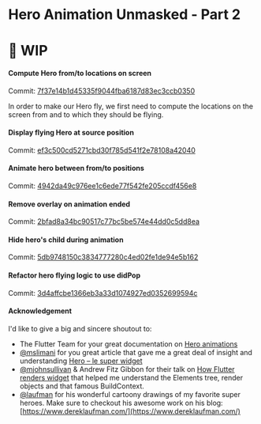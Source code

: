 # Hero Animation Unmasked - Part 2

# 🚧 WIP

#### Compute Hero from/to locations on screen

Commit: [7f37e14b1d45335f9044fba6187d83ec3ccb0350](https://github.com/guitoof/hero-animation-unmasked/commit/7f37e14b1d45335f9044fba6187d83ec3ccb0350)

In order to make our Hero fly, we first need to compute the locations on the screen from and to which they should be flying.

#### Display flying Hero at source position

Commit: [ef3c500cd5271cbd30f785d541f2e78108a42040](https://github.com/guitoof/hero-animation-unmasked/commit/ef3c500cd5271cbd30f785d541f2e78108a42040)

#### Animate hero between from/to positions

Commit: [4942da49c976ee1c6ede77f542fe205ccdf456e8](https://github.com/guitoof/hero-animation-unmasked/commit/4942da49c976ee1c6ede77f542fe205ccdf456e8)

#### Remove overlay on animation ended

Commit: [2bfad8a34bc90517c77bc5be574e44dd0c5dd8ea](https://github.com/guitoof/hero-animation-unmasked/commit/2bfad8a34bc90517c77bc5be574e44dd0c5dd8ea)

#### Hide hero's child during animation

Commit: [5db9748150c3834777280c4ed02fe1de94e5b162](https://github.com/guitoof/hero-animation-unmasked/commit/5db9748150c3834777280c4ed02fe1de94e5b162)

#### Refactor hero flying logic to use didPop

Commit: [3d4affcbe1366eb3a33d1074927ed0352699594c](https://github.com/guitoof/hero-animation-unmasked/commit/3d4affcbe1366eb3a33d1074927ed0352699594c)

#### Acknowledgement

I'd like to give a big and sincere shoutout to:

- The Flutter Team for your great documentation on [Hero animations](https://flutter.dev/docs/development/ui/animations/hero-animations)
- [@mslimani](https://twitter.com/mslimanii) for you great article that gave me a great deal of insight and understanding [Hero – le super widget](https://blog.ineat-group.com/2020/02/hero-le-super-widget-flutter-tips-of-the-month-2/)
- [@mjohnsullivan](https://twitter.com/mjohnsullivan) & Andrew Fitz Gibbon for their talk on [How Flutter renders widget](https://www.youtube.com/watch?v=996ZgFRENMs) that helped me understand the Elements tree, render objects and that famous BuildContext.
- [@laufman](https://twitter.com/laufman) for his wonderful cartoony drawings of my favorite super heroes. Make sure to checkout his awesome work on his blog: [https://www.dereklaufman.com/](https://www.dereklaufman.com/)
